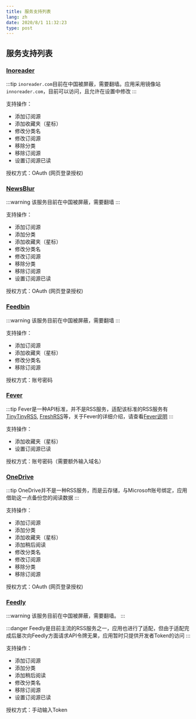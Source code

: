 ```yaml
---
title: 服务支持列表
lang: zh
date: 2020/8/1 11:32:23
type: post
---
```


## 服务支持列表

### [Inoreader](https://www.inoreader.com/)

:::tip
`inoreader.com`目前在中国被屏蔽，需要翻墙。应用采用镜像站`innoreader.com`，目前可以访问，且允许在设置中修改
:::

支持操作：

- 添加订阅源
- 添加收藏夹（星标）
- 修改分类名
- 修改订阅源
- 移除分类
- 移除订阅源
- 设置订阅源已读

授权方式：OAuth (网页登录授权)

### [NewsBlur](https://www.newsblur.com/)

:::warning
该服务目前在中国被屏蔽，需要翻墙
:::

支持操作：

- 添加订阅源
- 添加分类
- 添加收藏夹（星标）
- 修改分类名
- 修改订阅源
- 移除分类
- 移除订阅源
- 设置订阅源已读

授权方式：OAuth (网页登录授权)

### [Feedbin](https://www.feedbin.com/)

:::warning
该服务目前在中国被屏蔽，需要翻墙
:::

支持操作：

- 添加订阅源
- 添加收藏夹（星标）
- 修改分类名
- 移除订阅源

授权方式：账号密码

### [Fever](https://feedafever.com/api)

:::tip
Fever是一种API标准，并不是RSS服务，适配该标准的RSS服务有[TinyTinyRSS](https://tt-rss.org/), [FreshRSS](https://freshrss.org/)等，关于Fever的详细介绍，请查看[Fever说明](./fever.html)
:::

支持操作：

- 添加收藏夹（星标）
- 设置订阅源已读

授权方式：账号密码（需要额外输入域名）

### [OneDrive](https://www.microsoft.com/en/microsoft-365/onedrive/online-cloud-storage)

:::tip
OneDrive并不是一种RSS服务，而是云存储，与Microsoft账号绑定，应用借助这一点备份您的阅读数据
:::

支持操作：

- 添加订阅源
- 添加分类
- 添加收藏夹（星标）
- 添加稍后阅读
- 修改分类名
- 修改订阅源
- 移除分类
- 移除订阅源

授权方式：OAuth (网页登录授权)

### [Feedly](https://feedly.com/)

:::warning
该服务目前在中国被屏蔽，需要翻墙。
:::

:::danger
Feedly是目前主流的RSS服务之一，应用也进行了适配，但由于适配完成后屡次向Feedly方面请求API令牌无果，应用暂时只提供开发者Token的访问
:::

支持操作：

- 添加订阅源
- 添加分类
- 添加稍后阅读
- 修改分类名
- 移除订阅源
- 设置订阅源已读

授权方式：手动输入Token
